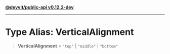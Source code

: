 [**@devvit/public-api v0.12.2-dev**](../../../../../../README.md)

---

# Type Alias: VerticalAlignment

> **VerticalAlignment** = `"top"` \| `"middle"` \| `"bottom"`
